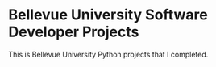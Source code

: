 # Bellevue University Software Developer Projects
This is Bellevue University Python projects that I completed.
